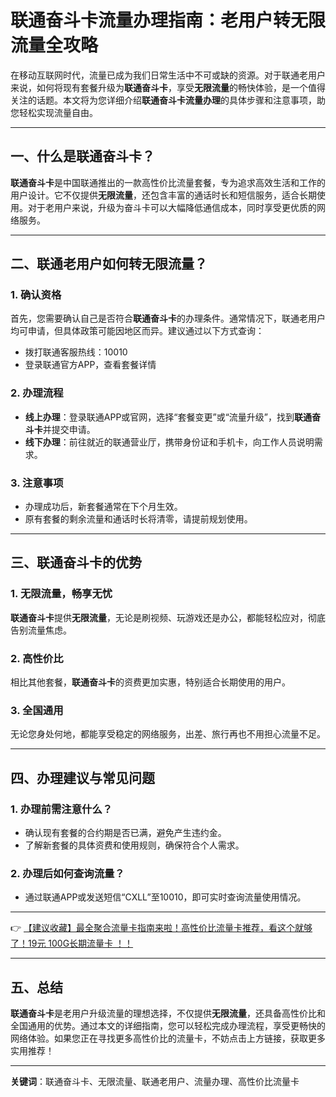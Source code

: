 # 联通奋斗卡流量办理指南：老用户转无限流量全攻略

在移动互联网时代，流量已成为我们日常生活中不可或缺的资源。对于联通老用户来说，如何将现有套餐升级为**联通奋斗卡**，享受**无限流量**的畅快体验，是一个值得关注的话题。本文将为您详细介绍**联通奋斗卡流量办理**的具体步骤和注意事项，助您轻松实现流量自由。

---

## 一、什么是联通奋斗卡？

**联通奋斗卡**是中国联通推出的一款高性价比流量套餐，专为追求高效生活和工作的用户设计。它不仅提供**无限流量**，还包含丰富的通话时长和短信服务，适合长期使用。对于老用户来说，升级为奋斗卡可以大幅降低通信成本，同时享受更优质的网络服务。

---

## 二、联通老用户如何转无限流量？

### 1. 确认资格
首先，您需要确认自己是否符合**联通奋斗卡**的办理条件。通常情况下，联通老用户均可申请，但具体政策可能因地区而异。建议通过以下方式查询：
- 拨打联通客服热线：10010
- 登录联通官方APP，查看套餐详情

### 2. 办理流程
- **线上办理**：登录联通APP或官网，选择“套餐变更”或“流量升级”，找到**联通奋斗卡**并提交申请。
- **线下办理**：前往就近的联通营业厅，携带身份证和手机卡，向工作人员说明需求。

### 3. 注意事项
- 办理成功后，新套餐通常在下个月生效。
- 原有套餐的剩余流量和通话时长将清零，请提前规划使用。

---

## 三、联通奋斗卡的优势

### 1. 无限流量，畅享无忧
**联通奋斗卡**提供**无限流量**，无论是刷视频、玩游戏还是办公，都能轻松应对，彻底告别流量焦虑。

### 2. 高性价比
相比其他套餐，**联通奋斗卡**的资费更加实惠，特别适合长期使用的用户。

### 3. 全国通用
无论您身处何地，都能享受稳定的网络服务，出差、旅行再也不用担心流量不足。

---

## 四、办理建议与常见问题

### 1. 办理前需注意什么？
- 确认现有套餐的合约期是否已满，避免产生违约金。
- 了解新套餐的具体资费和使用规则，确保符合个人需求。

### 2. 办理后如何查询流量？
- 通过联通APP或发送短信“CXLL”至10010，即可实时查询流量使用情况。

---

👉 [【建议收藏】最全聚合流量卡指南来啦！高性价比流量卡推荐，看这个就够了！19元 100G长期流量卡 ！！](https://bit.ly/Liuliangka)

---

## 五、总结

**联通奋斗卡**是老用户升级流量的理想选择，不仅提供**无限流量**，还具备高性价比和全国通用的优势。通过本文的详细指南，您可以轻松完成办理流程，享受更畅快的网络体验。如果您正在寻找更多高性价比的流量卡，不妨点击上方链接，获取更多实用推荐！

---

**关键词**：联通奋斗卡、无限流量、联通老用户、流量办理、高性价比流量卡